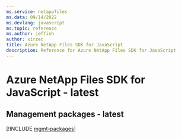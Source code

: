 ```yaml
---
ms.service: netappfiles
ms.data: 09/14/2022
ms.devlang: javascript
ms.topic: reference
ms.author: jeffish
author: xirzec
title: Azure NetApp Files SDK for JavaScript
description: Reference for Azure NetApp Files SDK for JavaScript
---
```

# Azure NetApp Files SDK for JavaScript - latest

## Management packages - latest
[!INCLUDE [mgmt-packages](netapp-files-mgmt-index.md)]